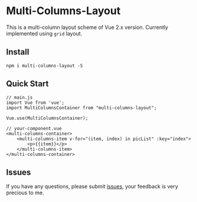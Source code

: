 # Multi-Columns-Layout

This is a multi-column layout scheme of Vue 2.x version. Currently implemented using `grid` layout.

## Install
```
npm i multi-columns-layout -S
```

## Quick Start

```vue
// main.js
import Vue from 'vue';
import MultiColumnsContainer from "multi-columns-layout";

Vue.use(MultiColumnsContainer);

// your-component.vue
<multi-columns-container>
    <multi-columns-item v-for="(item, index) in picList" :key="index">
        <p>{{item}}</p>
    </multi-columns-item>
</multi-columns-container>
```

## Issues

If you have any questions, please submit [issues](https://github.com/syt-honey/Multi-Columns-Layout/issues), your feedback is very precious to me.
